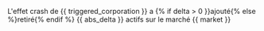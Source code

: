 L'effet crash de {{ triggered_corporation }} a {% if delta > 0 }}ajouté{% else %}retiré{% endif %} {{ abs_delta }} actifs sur le marché {{ market }}
